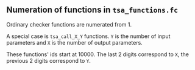 ## Numeration of functions in `tsa_functions.fc`

Ordinary checker functions are numerated from 1.

A special case is `tsa_call_X_Y` functions. `Y` is the number of input parameters and `X` is the number of output parameters.

These functions' ids start at 10000. The last 2 digits correspond to `X`, the previous 2 digits correspond to `Y`.
